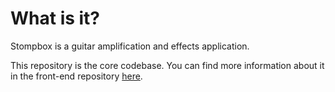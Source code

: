 # What is it?

Stompbox is a guitar amplification and effects application.

This repository is the core codebase. You can find more information about it in the front-end repository [here](https://github.com/mikeoliphant/StompboxUI).
